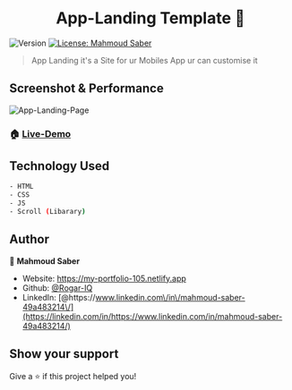 <h1 align="center">App-Landing Template 👋</h1>
<p>
  <img alt="Version" src="https://img.shields.io/badge/version-1.0.1-blue.svg?cacheSeconds=2592000" />
  <a href="#" target="_blank">
    <img alt="License: Mahmoud Saber" src="https://img.shields.io/badge/License-Mahmoud Saber-yellow.svg" />
  </a>
</p>

> App Landing it's a Site for ur Mobiles App ur can customise it

## Screenshot & Performance

![App-Landing-Page](https://user-images.githubusercontent.com/67934444/138534190-02656b3b-5b61-4cf7-837e-555bcd096db8.png)

### 🏠 [Live-Demo](https://app-landing-site.netlify.app/)

## Technology Used

```sh
- HTML
- CSS
- JS
- Scroll (Libarary)
```

## Author

👤 **Mahmoud Saber**

- Website: https://my-portfolio-105.netlify.app
- Github: [@Rogar-IQ](https://github.com/Rogar-IQ)
- LinkedIn: [@https:\/\/www.linkedin.com\/in\/mahmoud-saber-49a483214\/](https://linkedin.com/in/https://www.linkedin.com/in/mahmoud-saber-49a483214/)

## Show your support

Give a ⭐️ if this project helped you!

